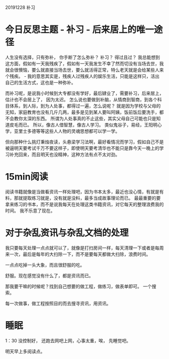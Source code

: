 
20191228 补习

# 今日反思主题 - 补习 - 后来居上的唯一途径

人生没有选择，只有弥补， 你手断了怎么弥补？ 补习？  得过且过？   我总能想到这方面，假如有一天我残疾了，假如有一天我发生不幸了然而切没有当场去世，我就会很懊恼，要么就直接当场去世，要么就活得正常，特么老天就是会给某些人来个残疾。  -  我的意思其实是，残疾人过残疾人的娱乐生活，只能是这样只，活出自己的生活方式，这也是一种弥补。

而补习呢，是说我小时候到大专都没有学好，最后肄业了，需要补习，后来居上，  估计也不会居上了，  因为太迟。  怎么说也要做到补脑，从情商到智商，到各个科目体系，到人际，到为人处事，都得过一遍，怎么说呢？  就是因为学校与父母的无知，家庭教育也没有几斤几两，最多是见到某人要叫阿姨，饭前饭后要洗手，都不会教你太深的东西。   所谓为人处事真的不止这些，其实父母自己可能也只是知道皮毛而已。   所以，像古人借智慧，像古人学习。 类似鬼谷子，易经，王阳明心学，亚里士多德等等这些人人物的灵魂思想都可以学一学。 

但向那种什么挑灯秉烛夜读，头悬梁学习法啊，最好看情况而学习，假如自己不是被逼明天要考试千万不要这样子，即使明天要考清华也不能只是靠今天一晚上的学习补充回来，而且明天也没精神，这种方法有点不太对劲。 


# 15min阅读

阅读书籍就像是当做看资讯一样处理吧，因为书本太多，最近也没心情，有就是有料，那就提取练习就是，没有就是没料，最多当成故事理论而已。 最最重要的要拿来练习的书本，而不是说我每天在处理这类书籍资讯，对它每天的整理浪费我的时间。 我不乐意了现在。


# 对于杂乱资讯与杂乱文档的处理 

我只要每天处理一点点就可以了，就像是打扫房间一样，每天清理一下或者是每周来一次，最后是每年的大扫除一下，而不是要每天都做大扫除，浪费时间。 

一点点吃掉一头大象，而且很舒服的吃。 

舒服。现在感觉没有什么了，都是资讯而已。 


那我要干嘛的时候呢？找到自己想要的做工程，做练习，做表单即可。    一个搜索。

每一次做事，做工程按照目的而去搜寻资讯，用资讯。 


# 睡眠 

1：30   没控制好， 还跑去网吧上网，心事太重，唉， 先睡觉吧。   

明天早上多阅读点。 


